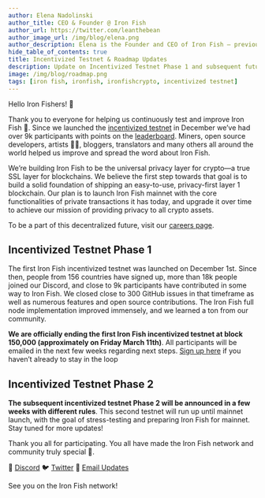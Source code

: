 ```yaml
---
author: Elena Nadolinski
author_title: CEO & Founder @ Iron Fish
author_url: https://twitter.com/leanthebean
author_image_url: /img/blog/elena.png
author_description: Elena is the Founder and CEO of Iron Fish — previously worked at Airbnb, Tilt, and Microsoft. Fell down the cryptocurrency rabbit hole in 2017. Really didn't want her insurance to know she eats pizza.
hide_table_of_contents: true
title: Incentivized Testnet & Roadmap Updates
description: Update on Incentivized Testnet Phase 1 and subsequent future Incentivized Testnet Phase 2
image: /img/blog/roadmap.png
tags: [iron fish, ironfish, ironfishcrypto, incentivized testnet]
---
```


Hello Iron Fishers! 👋

Thank you to everyone for helping us continuously test and improve Iron Fish 🙏. Since we launched the [incentivized testnet](https://testnet.ironfish.network/about) in December we’ve had over 9k participants with points on the [leaderboard](https://testnet.ironfish.network/leaderboard). Miners, open source developers, artists 👩‍🎨, bloggers, translators and many others all around the world helped us improve and spread the word about Iron Fish.

We’re building Iron Fish to be the universal privacy layer for crypto—a true SSL layer for blockchains. We believe the first step towards that goal is to build a solid foundation of shipping an easy-to-use, privacy-first layer 1 blockchain. Our plan is to launch Iron Fish mainnet with the core functionalities of private transactions it has today, and upgrade it over time to achieve our mission of providing privacy to all crypto assets.

To be a part of this decentralized future, visit our <a href="https://jobs.lever.co/ironfish">careers page</a>.

## Incentivized Testnet Phase 1

The first Iron Fish incentivized testnet was launched on December 1st. Since then, people from 156 countries have signed up, more than 18k people joined our Discord, and close to 9k participants have contributed in some way to Iron Fish. We closed close to 300 GitHub issues in that timeframe as well as numerous features and open source contributions. The Iron Fish full node implementation improved immensely, and we learned a ton from our community.

**We are officially ending the first Iron Fish incentivized testnet at block 150,000 (approximately on Friday March 11th)**. All participants will be emailed in the next few weeks regarding next steps. [Sign up here](https://ironfish.network/#email-signup) if you haven’t already to stay in the loop

## Incentivized Testnet Phase 2

**The subsequent incentivized testnet Phase 2 will be announced in a few weeks with different rules**. This second testnet will run up until mainnet launch, with the goal of stress-testing and preparing Iron Fish for mainnet. Stay tuned for more updates!

Thank you all for participating. You all have made the Iron Fish network and community truly special 🙏.

🎤 [Discord](https://discord.ironfish.network)
🐦 [Twitter](https://twitter.com/ironfishcrypto)
📧 [Email Updates](https://ironfish.network/#email-signup)

See you on the Iron Fish network!
